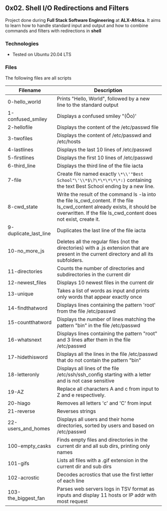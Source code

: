 ## 0x02. Shell I/O Redirections and Filters
Project done during **Full Stack Software Engineering** at **ALX-Africa.** It aims to learn how to handle standard input and output and how to combine commands and filters with redirections in **shell**

### Technologies
* Tested on Ubuntu 20.04 LTS

### Files
The following files are all scripts

|Filename   |Description   |
--- | --- 
0-hello_world | Prints "Hello, World", followed by a new line to the standard output
1-confused_smiley | Displays a confused smiley "(Ôo)'
2-hellofile | Displays the content of the /etc/passwd file
3-twofiles | Displays the content of /etc/passwd and /etc/hosts
4-lastlines | Displays the last 10 lines of /etc/passwd
5-firstlines | Displays the first 10 lines of /etc/passwd
6-third_line | Displays the third line of the file iacta
7-file | Create file named exactly `\*\\'"Best School"\'\\*$\?\*\*\*\*\*:)` containing the text Best School ending by a new line.
8-cwd_state | Write the result of the command ls -la into the file ls_cwd_content. If the file ls_cwd_content already exists, it should be overwritten. If the file ls_cwd_content does not exist, create it.
9-duplicate_last_line | Duplicates the last line of the file iacta
10-no_more_js | Deletes all the regular files (not the directories) with a .js extension that are present in the current directory and all its subfolders.
11-directories | Counts the number of directories and subdirectories in the current dir
12-newest_files | Displays 10 newest files in the current dir
13-unique | Takes a list of words as input and prints only words that appear exactly once
14-findthatword | Displays lines containing the pattern 'root' from the file /etc/passwd
15-countthatword | Displays the number of lines matching the pattern "bin" in the file /etc/passwd
16-whatsnext | Displays lines containing the pattern "root" and 3 lines after them in the file /etc/passwd
17-hidethisword | Displays all the lines in the file /etc/passwd that do not contain the pattern "bin"
18-letteronly | Displays all lines of the file /etc/ssh/ssh_config starting with a letter and is not case sensitive
19-AZ | Replace all characters A and c from input to Z and e respectively.
20-hiago | Removes all letters 'c' and 'C' from input
21-reverse | Reverses strings
22-users_and_homes | Displays all users and their home directories, sorted by users and based on /etc/passwd
100-empty_casks | Finds empty files and directories in the current dir and all sub dirs, printing only names
101-gifs | Lists all files with a .gif extension in the current dir and sub dirs
102-acrostic | Decodes acrostics that use the first letter of each line
103-the_biggest_fan | Parses web servers logs in TSV format as inputs and display 11 hosts or IP addr with most request

